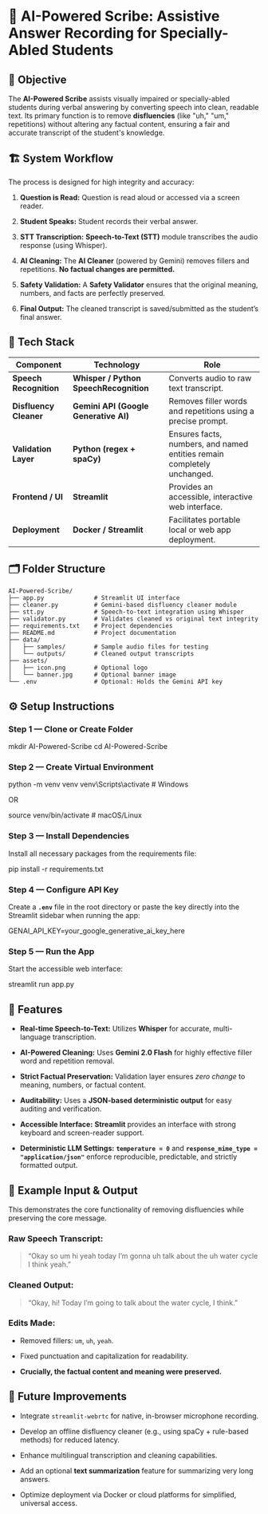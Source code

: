 # 🧠 AI-Powered Scribe: Assistive Answer Recording for Specially-Abled Students

## 🎯 Objective

The **AI-Powered Scribe** assists visually impaired or specially-abled students during verbal answering by converting speech into clean, readable text. Its primary function is to remove **disfluencies** (like "uh," "um," repetitions) without altering any factual content, ensuring a fair and accurate transcript of the student's knowledge.

## 🏗️ System Workflow

The process is designed for high integrity and accuracy:

1. **Question is Read:** Question is read aloud or accessed via a screen reader.

2. **Student Speaks:** Student records their verbal answer.

3. **STT Transcription:** **Speech-to-Text (STT)** module transcribes the audio response (using Whisper).

4. **AI Cleaning:** The **AI Cleaner** (powered by Gemini) removes fillers and repetitions. **No factual changes are permitted.**

5. **Safety Validation:** A **Safety Validator** ensures that the original meaning, numbers, and facts are perfectly preserved.

6. **Final Output:** The cleaned transcript is saved/submitted as the student’s final answer.

## 🧩 Tech Stack

| Component | Technology | Role | 
 | ----- | ----- | ----- | 
| **Speech Recognition** | **Whisper / Python SpeechRecognition** | Converts audio to raw text transcript. | 
| **Disfluency Cleaner** | **Gemini API (Google Generative AI)** | Removes filler words and repetitions using a precise prompt. | 
| **Validation Layer** | **Python (regex + spaCy)** | Ensures facts, numbers, and named entities remain completely unchanged. | 
| **Frontend / UI** | **Streamlit** | Provides an accessible, interactive web interface. | 
| **Deployment** | **Docker / Streamlit** | Facilitates portable local or web app deployment. | 

## 🗂️ Folder Structure

    AI-Powered-Scribe/
    ├── app.py              # Streamlit UI interface
    ├── cleaner.py          # Gemini-based disfluency cleaner module
    ├── stt.py              # Speech-to-text integration using Whisper
    ├── validator.py        # Validates cleaned vs original text integrity
    ├── requirements.txt    # Project dependencies
    ├── README.md           # Project documentation
    ├── data/
    │   ├── samples/        # Sample audio files for testing
    │   └── outputs/        # Cleaned output transcripts
    ├── assets/
    │   ├── icon.png        # Optional logo
    │   └── banner.jpg      # Optional banner image
    └── .env                # Optional: Holds the Gemini API key


## ⚙️ Setup Instructions

### Step 1 — Clone or Create Folder



mkdir AI-Powered-Scribe
cd AI-Powered-Scribe


### Step 2 — Create Virtual Environment



python -m venv venv
venv\Scripts\activate # Windows

OR

source venv/bin/activate # macOS/Linux


### Step 3 — Install Dependencies

Install all necessary packages from the requirements file:



pip install -r requirements.txt


### Step 4 — Configure API Key

Create a **`.env`** file in the root directory or paste the key directly into the Streamlit sidebar when running the app:



GENAI_API_KEY=your_google_generative_ai_key_here


### Step 5 — Run the App

Start the accessible web interface:



streamlit run app.py


## 🧠 Features

* **Real-time Speech-to-Text:** Utilizes **Whisper** for accurate, multi-language transcription.

* **AI-Powered Cleaning:** Uses **Gemini 2.0 Flash** for highly effective filler word and repetition removal.

* **Strict Factual Preservation:** Validation layer ensures *zero change* to meaning, numbers, or factual content.

* **Auditability:** Uses a **JSON-based deterministic output** for easy auditing and verification.

* **Accessible Interface:** **Streamlit** provides an interface with strong keyboard and screen-reader support.

* **Deterministic LLM Settings:** **`temperature = 0`** and **`response_mime_type = "application/json"`** enforce reproducible, predictable, and strictly formatted output.

## 🧪 Example Input & Output

This demonstrates the core functionality of removing disfluencies while preserving the core message.

### Raw Speech Transcript:

> “Okay so um hi yeah today I’m gonna uh talk about the uh water cycle I think yeah.”

### Cleaned Output:

> “Okay, hi! Today I’m going to talk about the water cycle, I think.”

### Edits Made:

* Removed fillers: `um`, `uh`, `yeah`.

* Fixed punctuation and capitalization for readability.

* **Crucially, the factual content and meaning were preserved.**

## 🚀 Future Improvements

* Integrate `streamlit-webrtc` for native, in-browser microphone recording.

* Develop an offline disfluency cleaner (e.g., using spaCy + rule-based methods) for reduced latency.

* Enhance multilingual transcription and cleaning capabilities.

* Add an optional **text summarization** feature for summarizing very long answers.

* Optimize deployment via Docker or cloud platforms for simplified, universal access.
